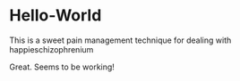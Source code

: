 # Hello-World
This is a sweet pain management technique for dealing with happieschizophrenium

Great. Seems to be working!
